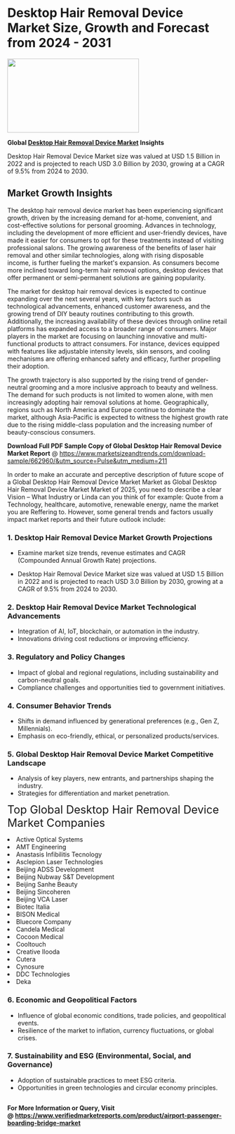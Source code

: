<H1>Desktop Hair Removal Device Market Size, Growth and Forecast from 2024 - 2031</H1><img class="aligncenter size-medium wp-image-584254" src="https://thirdeyenews.in/wp-content/uploads/2024/09/Global-Market-Research-300x168.jpeg" alt="" width="300" height="168" /><p><strong>Global&nbsp;<a href="https://www.marketsizeandtrends.com/download-sample/662960/&amp;utm_source=Pulse&amp;utm_medium=211">Desktop Hair Removal Device Market</a> Insights</strong></p><p>Desktop Hair Removal Device Market size was valued at USD 1.5 Billion in 2022 and is projected to reach USD 3.0 Billion by 2030, growing at a CAGR of 9.5% from 2024 to 2030.</p><p><h2>Market Growth Insights</h2> <p>The desktop hair removal device market has been experiencing significant growth, driven by the increasing demand for at-home, convenient, and cost-effective solutions for personal grooming. Advances in technology, including the development of more efficient and user-friendly devices, have made it easier for consumers to opt for these treatments instead of visiting professional salons. The growing awareness of the benefits of laser hair removal and other similar technologies, along with rising disposable income, is further fueling the market's expansion. As consumers become more inclined toward long-term hair removal options, desktop devices that offer permanent or semi-permanent solutions are gaining popularity.</p> <p></p> <p>The market for desktop hair removal devices is expected to continue expanding over the next several years, with key factors such as technological advancements, enhanced customer awareness, and the growing trend of DIY beauty routines contributing to this growth. Additionally, the increasing availability of these devices through online retail platforms has expanded access to a broader range of consumers. Major players in the market are focusing on launching innovative and multi-functional products to attract consumers. For instance, devices equipped with features like adjustable intensity levels, skin sensors, and cooling mechanisms are offering enhanced safety and efficacy, further propelling their adoption.</p> <p>The growth trajectory is also supported by the rising trend of gender-neutral grooming and a more inclusive approach to beauty and wellness. The demand for such products is not limited to women alone, with men increasingly adopting hair removal solutions at home. Geographically, regions such as North America and Europe continue to dominate the market, although Asia-Pacific is expected to witness the highest growth rate due to the rising middle-class population and the increasing number of beauty-conscious consumers.</p> <p></p><p><span class=""><strong>Download Full PDF Sample Copy of Global Desktop Hair Removal Device Market Report</strong> @ <a href="https://www.marketsizeandtrends.com/download-sample/662960/&amp;utm_source=Pulse&amp;utm_medium=211" target="_blank">https://www.marketsizeandtrends.com/download-sample/662960/&amp;utm_source=Pulse&amp;utm_medium=211</a></span></p><p>In order to make an accurate and perceptive description of future scope of a Global&nbsp;Desktop Hair Removal Device Market Market as Global&nbsp;Desktop Hair Removal Device Market Market of 2025, you need to describe a clear Vision &ndash; What Industry or Linda can you think of for example: Quote from a Technology, healthcare, automotive, renewable energy, name the market you are Reffering to. However, some general trends and factors usually impact market reports and their future outlook include:</p><h3>1.&nbsp;<strong>Desktop Hair Removal Device Market Growth Projections</strong></h3><ul><li>Examine market size trends, revenue estimates and CAGR (Compounded Annual Growth Rate) projections.</li><li><p>Desktop Hair Removal Device Market size was valued at USD 1.5 Billion in 2022 and is projected to reach USD 3.0 Billion by 2030, growing at a CAGR of 9.5% from 2024 to 2030.</p></li></ul><h3>2.&nbsp;<strong>Desktop Hair Removal Device Market Technological Advancements</strong></h3><ul><li>Integration of AI, IoT, blockchain, or automation in the industry.</li><li>Innovations driving cost reductions or improving efficiency.</li></ul><h3>3.&nbsp;<strong>Regulatory and Policy Changes</strong></h3><ul><li>Impact of global and regional regulations, including sustainability and carbon-neutral goals.</li><li>Compliance challenges and opportunities tied to government initiatives.</li></ul><h3>4.&nbsp;<strong>Consumer Behavior Trends</strong></h3><ul><li>Shifts in demand influenced by generational preferences (e.g., Gen Z, Millennials).</li><li>Emphasis on eco-friendly, ethical, or personalized products/services.</li></ul><h3>5.&nbsp;<strong>Global Desktop Hair Removal Device Market Competitive Landscape</strong></h3><ul><li>Analysis of key players, new entrants, and partnerships shaping the industry.</li><li>Strategies for differentiation and market penetration.</li></ul><p data-pm-slice="1 1 []"><span style="color: inherit; font-family: inherit; font-size: 25px;">Top Global Desktop Hair Removal Device Market Companies</span></p><div class="" data-test-id=""><p><li>Active Optical Systems</li><li> AMT Engineering</li><li> Anastasis Infibilitis Tecnology</li><li> Asclepion Laser Technologies</li><li> Beijing ADSS Development</li><li> Beijing Nubway S&T Development</li><li> Beijing Sanhe Beauty</li><li> Beijing Sincoheren</li><li> Beijing VCA Laser</li><li> Biotec Italia</li><li> BISON Medical</li><li> Bluecore Company</li><li> Candela Medical</li><li> Cocoon Medical</li><li> Cooltouch</li><li> Creative Ilooda</li><li> Cutera</li><li> Cynosure</li><li> DDC Technologies</li><li> Deka</li></p></div><h3>6.&nbsp;<strong>Economic and Geopolitical Factors</strong></h3><ul><li>Influence of global economic conditions, trade policies, and geopolitical events.</li><li>Resilience of the market to inflation, currency fluctuations, or global crises.</li></ul><h3>7.&nbsp;<strong>Sustainability and ESG (Environmental, Social, and Governance)</strong></h3><ul><li>Adoption of sustainable practices to meet ESG criteria.</li><li>Opportunities in green technologies and circular economy principles.</li></ul><h2><strong style="font-size: 14px;">For More Information or Query, Visit @&nbsp;</strong><a style="background-color: #ffffff; font-size: 14px;" href="https://www.marketsizeandtrends.com/report/desktop-hair-removal-device-market/" target="_blank">https://www.verifiedmarketreports.com/product/airport-passenger-boarding-bridge-market</a></h2>
